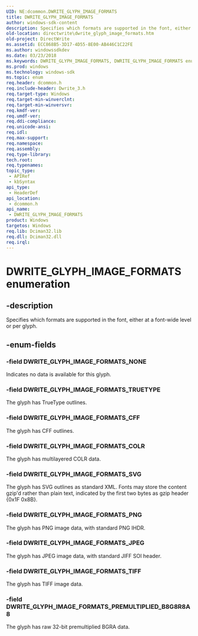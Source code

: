 ```yaml
---
UID: NE:dcommon.DWRITE_GLYPH_IMAGE_FORMATS
title: DWRITE_GLYPH_IMAGE_FORMATS
author: windows-sdk-content
description: Specifies which formats are supported in the font, either at a font-wide level or per glyph.
old-location: directwrite\dwrite_glyph_image_formats.htm
old-project: DirectWrite
ms.assetid: ECC868B5-3D17-4D55-8E00-AB446C1C22FE
ms.author: windowssdkdev
ms.date: 03/23/2018
ms.keywords: DWRITE_GLYPH_IMAGE_FORMATS, DWRITE_GLYPH_IMAGE_FORMATS enumeration [Direct Write], DWRITE_GLYPH_IMAGE_FORMATS_CFF, DWRITE_GLYPH_IMAGE_FORMATS_COLR, DWRITE_GLYPH_IMAGE_FORMATS_JPEG, DWRITE_GLYPH_IMAGE_FORMATS_NONE, DWRITE_GLYPH_IMAGE_FORMATS_PNG, DWRITE_GLYPH_IMAGE_FORMATS_PREMULTIPLIED_B8G8R8A8, DWRITE_GLYPH_IMAGE_FORMATS_SVG, DWRITE_GLYPH_IMAGE_FORMATS_TIFF, DWRITE_GLYPH_IMAGE_FORMATS_TRUETYPE, dcommon/DWRITE_GLYPH_IMAGE_FORMATS, dcommon/DWRITE_GLYPH_IMAGE_FORMATS_CFF, dcommon/DWRITE_GLYPH_IMAGE_FORMATS_COLR, dcommon/DWRITE_GLYPH_IMAGE_FORMATS_JPEG, dcommon/DWRITE_GLYPH_IMAGE_FORMATS_NONE, dcommon/DWRITE_GLYPH_IMAGE_FORMATS_PNG, dcommon/DWRITE_GLYPH_IMAGE_FORMATS_PREMULTIPLIED_B8G8R8A8, dcommon/DWRITE_GLYPH_IMAGE_FORMATS_SVG, dcommon/DWRITE_GLYPH_IMAGE_FORMATS_TIFF, dcommon/DWRITE_GLYPH_IMAGE_FORMATS_TRUETYPE, directwrite.dwrite_glyph_image_formats
ms.prod: windows
ms.technology: windows-sdk
ms.topic: enum
req.header: dcommon.h
req.include-header: Dwrite_3.h
req.target-type: Windows
req.target-min-winverclnt: 
req.target-min-winversvr: 
req.kmdf-ver: 
req.umdf-ver: 
req.ddi-compliance: 
req.unicode-ansi: 
req.idl: 
req.max-support: 
req.namespace: 
req.assembly: 
req.type-library: 
tech.root: 
req.typenames: 
topic_type:
 - APIRef
 - kbSyntax
api_type:
 - HeaderDef
api_location:
 - dcommon.h
api_name:
 - DWRITE_GLYPH_IMAGE_FORMATS
product: Windows
targetos: Windows
req.lib: Dciman32.lib
req.dll: Dciman32.dll
req.irql: 
---
```


# DWRITE_GLYPH_IMAGE_FORMATS enumeration


## -description


Specifies which formats are supported in the font, either at a font-wide level or per glyph.


## -enum-fields




### -field DWRITE_GLYPH_IMAGE_FORMATS_NONE

Indicates no data is available for this glyph.


### -field DWRITE_GLYPH_IMAGE_FORMATS_TRUETYPE

The glyph has TrueType outlines.


### -field DWRITE_GLYPH_IMAGE_FORMATS_CFF

The glyph has CFF outlines.


### -field DWRITE_GLYPH_IMAGE_FORMATS_COLR

The glyph has multilayered COLR data.


### -field DWRITE_GLYPH_IMAGE_FORMATS_SVG

The glyph has SVG outlines as standard XML.  Fonts may store the content gzip'd rather than plain text, indicated by the first two bytes as gzip header {0x1F 0x8B}.


### -field DWRITE_GLYPH_IMAGE_FORMATS_PNG

The glyph has PNG image data, with standard PNG IHDR.


### -field DWRITE_GLYPH_IMAGE_FORMATS_JPEG

The glyph has JPEG image data, with standard JIFF SOI header.


### -field DWRITE_GLYPH_IMAGE_FORMATS_TIFF

The glyph has TIFF image data.


### -field DWRITE_GLYPH_IMAGE_FORMATS_PREMULTIPLIED_B8G8R8A8

The glyph has raw 32-bit premultiplied BGRA data.

